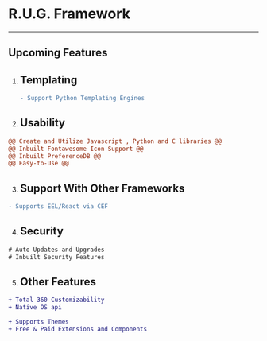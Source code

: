# R.U.G. Framework

<hr>



## Upcoming Features
1. ## Templating
    ```diff 
    - Support Python Templating Engines 
    ```
    
2. ## Usability

  ```diff 
  @@ Create and Utilize Javascript , Python and C libraries @@
  @@ Inbuilt Fontawesome Icon Support @@
  @@ Inbuilt PreferenceDB @@
  @@ Easy-to-Use @@
  ```
  
3. ## Support With Other Frameworks
  ```diff 
  - Supports EEL/React via CEF
  ```
4. ## Security
  ```diff 
  # Auto Updates and Upgrades
  # Inbuilt Security Features
  ```
 5. ## Other Features
   ```diff 
  + Total 360 Customizability
  + Native OS api
  
  + Supports Themes
  + Free & Paid Extensions and Components 
  ```

